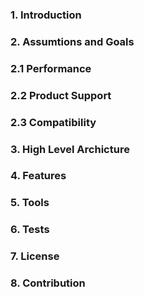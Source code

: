 ### 1. Introduction
### 2. Assumtions and Goals
### 2.1 Performance
### 2.2 Product Support
### 2.3 Compatibility
### 3. High Level Archicture
### 4. Features
### 5. Tools
### 6. Tests
### 7. License
### 8. Contribution
